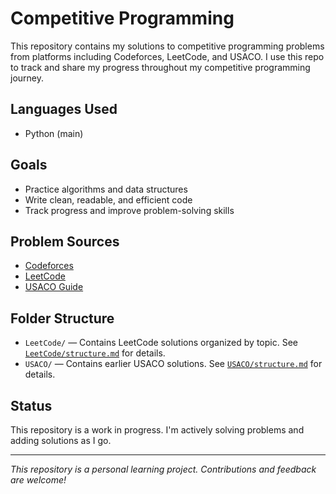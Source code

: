 # Competitive Programming

This repository contains my solutions to competitive programming problems from platforms including Codeforces, LeetCode, and USACO. I use this repo to track and share my progress throughout my competitive programming journey.

## Languages Used

- Python (main)

## Goals

- Practice algorithms and data structures
- Write clean, readable, and efficient code
- Track progress and improve problem-solving skills

## Problem Sources

- [Codeforces](https://codeforces.com/)
- [LeetCode](https://leetcode.com/problemset/)
- [USACO Guide](https://usaco.guide/dashboard)

## Folder Structure

- `LeetCode/` — Contains LeetCode solutions organized by topic. See [`LeetCode/structure.md`](LeetCode/structure.md) for details.  
- `USACO/` — Contains earlier USACO solutions. See [`USACO/structure.md`](USACO/structure.md) for details.

## Status

This repository is a work in progress. I'm actively solving problems and adding solutions as I go.

---

*This repository is a personal learning project. Contributions and feedback are welcome!*
